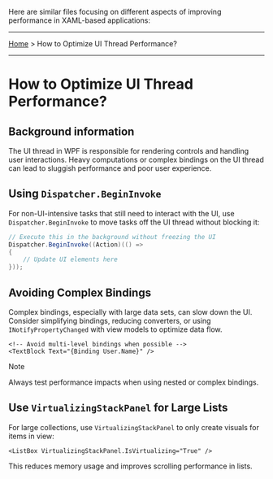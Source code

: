 Here are similar files focusing on different aspects of improving performance in XAML-based applications:

---

[Home](..\README.md) > How to Optimize UI Thread Performance?

---

# How to Optimize UI Thread Performance?

## Background information

The UI thread in WPF is responsible for rendering controls and handling user interactions. Heavy computations or complex bindings on the UI thread can lead to sluggish performance and poor user experience.

## Using `Dispatcher.BeginInvoke`

For non-UI-intensive tasks that still need to interact with the UI, use `Dispatcher.BeginInvoke` to move tasks off the UI thread without blocking it:

```csharp
// Execute this in the background without freezing the UI
Dispatcher.BeginInvoke((Action)(() =>
{
    // Update UI elements here
}));
```

## Avoiding Complex Bindings

Complex bindings, especially with large data sets, can slow down the UI. Consider simplifying bindings, reducing converters, or using `INotifyPropertyChanged` with view models to optimize data flow.

```xaml
<!-- Avoid multi-level bindings when possible -->
<TextBlock Text="{Binding User.Name}" />
```

> [!NOTE]
> Always test performance impacts when using nested or complex bindings.

## Use `VirtualizingStackPanel` for Large Lists

For large collections, use `VirtualizingStackPanel` to only create visuals for items in view:

```xaml
<ListBox VirtualizingStackPanel.IsVirtualizing="True" />
```

This reduces memory usage and improves scrolling performance in lists.


